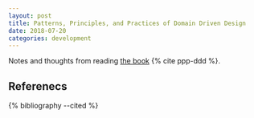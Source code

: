 ```yaml
---
layout: post
title: Patterns, Principles, and Practices of Domain Driven Design
date: 2018-07-20
categories: development
---
```


Notes and thoughts from reading [the book](https://www.amazon.com/Patterns-Principles-Practices-Domain-Driven-Design/dp/1118714709) {% cite ppp-ddd %}.

Referenecs
---------------------------

{% bibliography --cited %}
